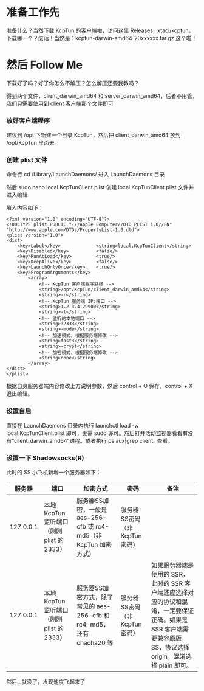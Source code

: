 # 准备工作先
准备什么？当然下载 KcpTun 的客户端啦，访问这里 Releases · xtaci/kcptun。下载哪一个？废话！当然是：kcptun-darwin-amd64-20xxxxxx.tar.gz 这个啦！

# 然后 Follow Me
下载好了吗？好了你怎么不解压？怎么解压还要我教吗？

得到两个文件，client_darwin_amd64 和 server_darwin_amd64，后者不用管，我们只需要使用到 client 客户端那个文件即可

### 放好客户端程序

建议到 /opt 下新建一个目录 KcpTun，然后把 client_darwin_amd64 放到 /opt/KcpTun 里面去。

### 创建 plist 文件
命令行 cd /Library/LaunchDaemons/ 进入 LaunchDaemons 目录

然后 sudo nano local.KcpTunClient.plist 创建 local.KcpTunClient.plist 文件并进入编辑

填入内容如下：
```
<?xml version="1.0" encoding="UTF-8"?>
<!DOCTYPE plist PUBLIC "-//Apple Computer//DTD PLIST 1.0//EN" "http://www.apple.com/DTDs/PropertyList-1.0.dtd">
<plist version="1.0">
<dict>
    <key>Label</key>             <string>local.KcpTunClient</string>
    <key>Disabled</key>          <false/>
    <key>RunAtLoad</key>         <true/>
    <key>KeepAlive</key>         <false/>
    <key>LaunchOnlyOnce</key>    <true/>
    <key>ProgramArguments</key>
        <array>
            <!-- KcpTun 客户端程序路径 -->
            <string>/opt/KcpTun/client_darwin_amd64</string>
            <string>-r</string>
            <!-- KcpTun 服务端 IP:端口 -->
            <string>1.2.3.4:29900</string>
            <string>-l</string>
            <!-- 监听的本地端口 -->
            <string>:2333</string>
            <string>-mode</string>
            <!-- 加速模式，根据服务端修改 -->
            <string>fast3</string>
            <string>-crypt</string>
            <!-- 加密模式，根据服务端修改 -->
            <string>none</string>
        </array>
</dict>
</plist>
```

根据自身服务器端内容修改上方说明参数，然后 control + O 保存，control + X 退出编辑。

### 设置自启
直接在 LaunchDaemons 目录内执行 launchctl load -w local.KcpTunClient.plist 即可，无需 sudo 亦可。然后打开活动监视器看看有没有“client_darwin_amd64”进程。或者执行 ps aux|grep client_ 查看。

### 设置一下 Shadowsocks(R)

此时的 SS 小飞机新增一个服务器如下：


|服务器	|端口	|加密方式|	密码|	备注|
|---|---|---|---|---|
|127.0.0.1	|本地 KcpTun 监听端口（刚刚 plist 的 2333）|	服务器SS加密，一般是 aes-256-cfb 或 rc4-md5（非 KcpTun 加密方式）	|服务器SS密码（非 KcpTun 密码）
|127.0.0.1	|本地 KcpTun 监听端口（刚刚 plist 的 2333）|	服务器SS加密方式，除了常见的 aes-256-cfb 和 rc4-md5，还有 chacha20 等	|服务器SS密码（非 KcpTun 密码）	|如果服务器端是使用的 SSR，此时的 SSR 客户端还应选择对应的协议和混淆，一定要保证正确。如果是 SSR 客户端需要兼容原版 SS，协议选择 origin，混淆选择 plain 即可。
然后…就没了，发现速度飞起来了